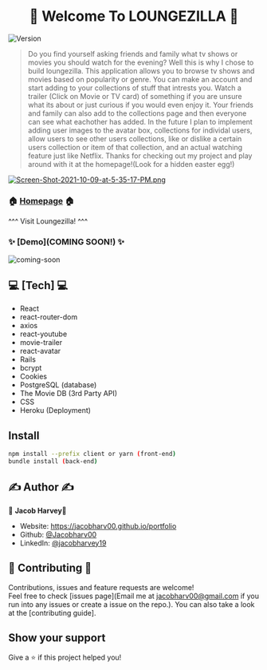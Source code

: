 <h1 align="center">🦖 Welcome To LOUNGEZILLA 🦖</h1>
<p>
  <img alt="Version" src="https://img.shields.io/badge/version-0.1.0-blue.svg?cacheSeconds=2592000" />
</p>

> Do you find yourself asking friends and family what tv shows or movies you should watch for the evening? Well this is why I chose to build loungezilla. This application allows you to browse tv shows and movies based on popularity or genre. You can make an account and start adding to your collections of stuff that intrests you. Watch a trailer (Click on Movie or TV card) of something if you are unsure what its about or just curious if you would even enjoy it. Your friends and family can also add to the collections page and then everyone can see what eachother has added. In the future I plan to implement adding user images to the avatar box, collections for individal users, allow users to see other users collections, like or dislike a certain users collection or item of that collection, and an actual watching feature just like Netflix. Thanks for checking out my project and play around with it at the homepage!(Look for a hidden easter egg!)

[![Screen-Shot-2021-10-09-at-5-35-17-PM.png](https://i.postimg.cc/52VVchmJ/Screen-Shot-2021-10-09-at-5-35-17-PM.png)](https://postimg.cc/Mvd4Vr43)

### 🏠 [Homepage](https://loungezilla.herokuapp.com) 🏠
<p>^^^ Visit Loungezilla! ^^^ </p>

### ✨ [Demo](COMING SOON!) ✨
![coming-soon](https://media.giphy.com/media/3o72FkiKGMGauydfyg/giphy.gif)

## 💻 [Tech] 💻 
<ul>
  <li>React</li>
  <li>react-router-dom</li>
  <li>axios</li>
  <li>react-youtube</li>
  <li>movie-trailer</li>
  <li>react-avatar</li>
  <li>Rails</li>
  <li>bcrypt</li>
  <li>Cookies</li>
  <li>PostgreSQL (database)</li>
  <li>The Movie DB (3rd Party API)</li>
  <li>CSS</li>
  <li>Heroku (Deployment)</li>
</ul>

## Install
```sh
npm install --prefix client or yarn (front-end)
bundle install (back-end)
```

## ✍️ Author ✍️

👤 **Jacob Harvey**👤

* Website: https://jacobharv00.github.io/portfolio
* Github: [@Jacobharv00](https://github.com/Jacobharv00)
* LinkedIn: [@jacobharvey19](https://linkedin.com/in/jacobharvey19)

## 🤝 Contributing 🤝

Contributions, issues and feature requests are welcome!<br />Feel free to check [issues page](Email me at jacobharv00@gmail.com if you run into any issues or create a issue on the repo.). You can also take a look at the [contributing guide].

## Show your support

Give a ⭐️ if this project helped you!
